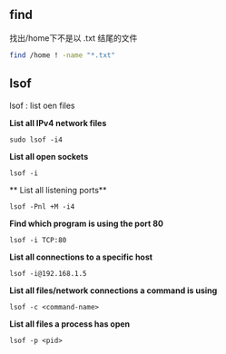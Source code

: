 

## find

找出/home下不是以 .txt 结尾的文件

```bash
find /home ! -name "*.txt"
```

## lsof

lsof : list oen files

**List all IPv4 network files**

`sudo lsof -i4`

**List all open sockets**

`lsof -i`

** List all listening ports**

`lsof -Pnl +M -i4`

**Find which program is using the port 80**

`lsof -i TCP:80`

**List all connections to a specific host**

`lsof -i@192.168.1.5`

**List all files/network connections a command is using**

`lsof -c <command-name>`

**List all files a process has open**

`lsof -p <pid>`



